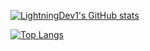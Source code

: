 [![LightningDev1's GitHub stats](https://github-readme-stats.vercel.app/api?username=LightningDev1&count_private=true&show_icons=true&theme=react&border_radius=15)](https://github.com/anuraghazra/github-readme-stats)

[![Top Langs](https://github-readme-stats.vercel.app/api/top-langs/?username=LightningDev1&exclude_repo=webview&theme=react&border_radius=15)](https://github.com/anuraghazra/github-readme-stats)
